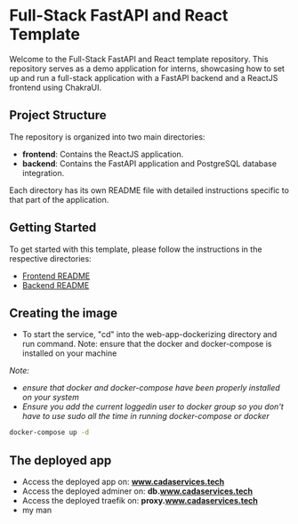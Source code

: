 # Full-Stack FastAPI and React Template

Welcome to the Full-Stack FastAPI and React template repository. This repository serves as a demo application for interns, showcasing how to set up and run a full-stack application with a FastAPI backend and a ReactJS frontend using ChakraUI.

## Project Structure

The repository is organized into two main directories:

- **frontend**: Contains the ReactJS application.
- **backend**: Contains the FastAPI application and PostgreSQL database integration.

Each directory has its own README file with detailed instructions specific to that part of the application.

## Getting Started

To get started with this template, please follow the instructions in the respective directories:

- [Frontend README](./frontend/README.md)
- [Backend README](./backend/README.md)

## Creating the image
- To start the service, "cd" into the web-app-dockerizing directory and run command. Note: ensure that the docker and docker-compose is installed on your machine

*Note:*
- *ensure that docker and docker-compose have been properly installed on your system*
- *Ensure you add the current loggedin user to docker group so you don't have to use sudo all the time in running docker-compose or docker*

```bash
docker-compose up -d
```

## The deployed app
- Access the deployed app on: **www.cadaservices.tech**
- Access the deployed adminer on: **db.www.cadaservices.tech**
- Access the deployed traefik on: **proxy.www.cadaservices.tech**
- my man
